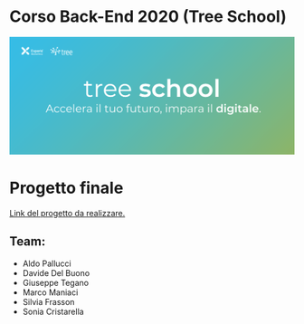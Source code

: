# Corso Back-End 2020 (Tree School)
![TreeSchool](./assets/treeschool_header.png)

# Progetto finale

[Link del progetto da realizzare.](https://github.com/Jaeger87/CorsoTree2020/tree/master/Final_project)

## Team:

* Aldo Pallucci
* Davide Del Buono
* Giuseppe Tegano
* Marco Maniaci
* Silvia Frasson
* Sonia Cristarella